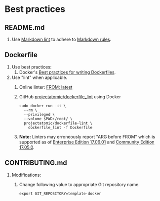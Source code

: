 # Best practices

## README.md

1. Use [Markdown lint] to adhere to [Markdown rules].

## Dockerfile

1. Use best practices:
    1. Docker's [Best practices for writing Dockerfiles].
1. Use "lint" when applicable.
    1. Online linter: [FROM: latest]
    1. GitHub [projectatomic/dockerfile_lint] using Docker

        ```console
        sudo docker run -it \
          --rm \
          --privileged \
          --volume $PWD:/root/ \
          projectatomic/dockerfile-lint \
            dockerfile_lint -f Dockerfile
        ```

    1. **Note:** Linters may erroneously report "ARG before FROM" which is supported as of
        [Enterprise Edition 17.06.01] and [Community Edition 17.05.0].

## CONTRIBUTING.md

1. Modifications:
    1. Change following value to appropriate Git repository name.

        ```markdown
        export GIT_REPOSITORY=template-docker
        ```

[Best practices for writing Dockerfiles]: https://docs.docker.com/develop/develop-images/dockerfile_best-practices/
[Community Edition 17.05.0]: https://docs.docker.com/engine/release-notes/#17050-ce
[Enterprise Edition 17.06.01]: https://docs.docker.com/engine/release-notes/#17061-ee-1
[FROM: latest]: https://www.fromlatest.io
[Markdown lint]: https://dlaa.me/markdownlint/
[Markdown rules]: https://github.com/DavidAnson/markdownlint/blob/master/doc/Rules.md
[projectatomic/dockerfile_lint]: https://github.com/projectatomic/dockerfile_lint

